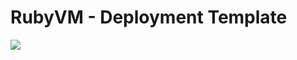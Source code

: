 # RubyVM - Deployment Template

<a href="https://portal.azure.com/#create/Microsoft.Template/uri/https%3A%2F%2Fraw.githubusercontent.com%2Fazureossd%2Farm-templates-for-training%2Fmaster%2FLinuxVM%2FRuby%2Ftemplate.json" target="_blank">
    <img src="http://azuredeploy.net/deploybutton.png"/>
</a>